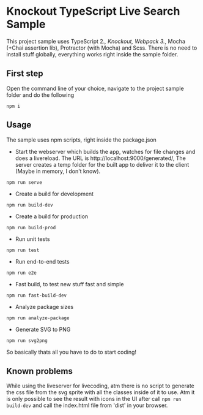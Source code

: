 # Knockout TypeScript Live Search Sample
This project sample uses TypeScript 2.*, Knockout, Webpack 3.*, Mocha (+Chai assertion lib), Protractor (with Mocha) and Scss.
There is no need to install stuff globally, everything works right inside the sample folder.


## First step
Open the command line of your choice, navigate to the project sample folder and do the following
```
npm i
```

## Usage
The sample uses npm scripts, right inside the package.json

* Start the webserver which builds the app, watches for file changes and does a livereload.
The URL is http://localhost:9000/generated/, The server creates a temp folder for the built app
to deliver it to the client (Maybe in memory, I don't know).
```
npm run serve
```

* Create a build for development
```
npm run build-dev
```

* Create a build for production
```
npm run build-prod
```

* Run unit tests
```
npm run test
```

* Run end-to-end tests
```
npm run e2e
```

* Fast build, to test new stuff fast and simple
```
npm run fast-build-dev
```

* Analyze package sizes
```
npm run analyze-package
```

* Generate SVG to PNG
```
npm run svg2png
```

So basically thats all you have to do to start coding!

## Known problems
While using the liveserver for livecoding, atm there is no script to generate the css file from the svg sprite
with all the classes inside of it to use. Atm it is only possible to see the result with icons in the UI after call
`npm run build-dev` and call the index.html file from 'dist' in your browser.